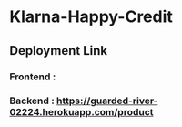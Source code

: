 # Klarna-Happy-Credit

## Deployment Link 

### Frontend : 

### Backend : https://guarded-river-02224.herokuapp.com/product
